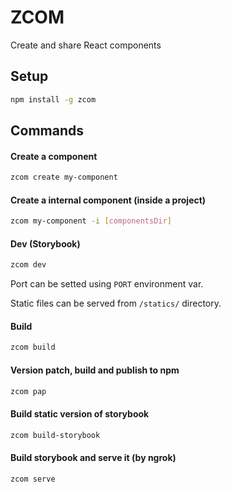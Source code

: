 # ZCOM

Create and share React components

## Setup
```bash
npm install -g zcom
```

## Commands

#### Create a component
```bash
zcom create my-component
```

#### Create a internal component (inside a project)
```bash
zcom my-component -i [componentsDir]
```

#### Dev (Storybook)
```bash
zcom dev
```
Port can be setted using `PORT` environment var.

Static files can be served from `/statics/` directory.

#### Build
```bash
zcom build
```

#### Version patch, build and publish to npm
```bash
zcom pap
```

#### Build static version of storybook
```bash
zcom build-storybook
```

#### Build storybook and serve it (by ngrok)
```bash
zcom serve
```
